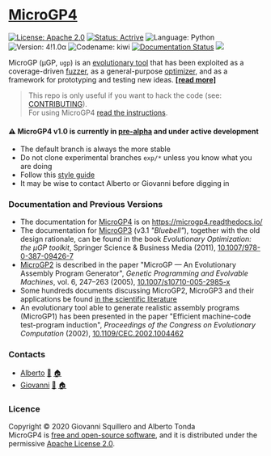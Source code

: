 [MicroGP4](https://squillero.github.io/microgp4/)
=================================================

[![License: Apache 2.0](https://img.shields.io/badge/license-apache--2.0-green.svg)](https://opensource.org/licenses/Apache-2.0) 
[![Status: Actrive](https://img.shields.io/badge/status-active-brightgreen.svg)](https://github.com/squillero/microgp3)
![Language: Python](https://img.shields.io/badge/language-python-blue.svg)
![Version: 4!1.0α](https://img.shields.io/badge/version-4!1.0α-orange.svg)
![Codename: kiwi](https://img.shields.io/badge/codename-kiwi-orange.svg)
[![Documentation Status](https://readthedocs.org/projects/microgp4/badge/?version=pre-alpha)](https://microgp4.readthedocs.io/en/pre-alpha/?badge=pre-alpha)
![](https://www.google-analytics.com/collect?v=1&t=pageview&tid=UA-28094298-6&cid=4f34399f-f437-4f67-9390-61c649f9b8b2&dp=1)

MicroGP (µGP, `ugp`)  is an [evolutionary tool](https://squillero.github.io/microgp4/evolution.html) that has been exploited as a coverage-driven [fuzzer](https://en.wikipedia.org/wiki/Fuzzing), as a general-purpose [optimizer](https://en.wikipedia.org/wiki/Engineering_optimization), and as a framework for prototyping and testing new ideas. [**[read more]**](https://squillero.github.io/microgp4/)

> This repo is only useful if you want to hack the code (see: [CONTRIBUTING](CONTRIBUTING.md)).  
> For using MicroGP4 [read the instructions](https://microgp4.readthedocs.io/).  

#### :warning: MicroGP4 v1.0 is currently in [pre-alpha](https://en.wikipedia.org/wiki/Software_release_life_cycle#Pre-alpha) and under active development

* The default branch is always the more stable
* Do not clone experimental branches `exp/*` unless you know what you are doing
* Follow this [style guide](https://github.com/squillero/style/blob/master/python.md)
* It may be wise to contact Alberto or Giovanni before digging in

### Documentation and Previous Versions

* The documentation for [MicroGP4](https://squillero.github.io/microgp4/) is on https://microgp4.readthedocs.io/
* The documentation for [MicroGP3](http://ugp3.sourceforge.net/) (v3.1 *"Bluebell"*), together with the old design rationale, can be found in the book *Evolutionary Optimization: the µGP toolkit*, Springer Science & Business Media (2011), [10.1007/978-0-387-09426-7](https://www.doi.org/10.1007/978-0-387-09426-7)
* [MicroGP2](https://github.com/squillero/microgp2) is described in the paper "MicroGP — An Evolutionary Assembly Program Generator", *Genetic Programming and Evolvable Machines*,  vol. 6, 247–263 (2005), [10.1007/s10710-005-2985-x](http://dx.doi.org/10.1007/s10710-005-2985-x)
* Some hundreds documents discussing MicroGP2, MicroGP3 and their applications be found [in the scientific literature](https://scholar.googwle.com/scholar?q=%28+MicroGP+OR+%C2%B5GP+OR+ugp3+OR+ugp2+%29+AND+%28+Squillero+OR+Tonda+OR+Sanchez+OR+Schillaci+%29)
* An evolutionary tool able to generate realistic assembly programs (MicroGP1) has been presented in the paper "Efficient machine-code test-program induction", *Proceedings of the Congress on Evolutionary Computation* (2002), [10.1109/CEC.2002.1004462](http://dx.doi.org/10.1109/CEC.2002.1004462)

### Contacts

* [Alberto](https://github.com/albertotonda/)  [:email:](mailto:alberto.tonda@inra.fr) [:house:](https://www.researchgate.net/profile/Alberto_Tonda)
* [Giovanni](https://github.com/squillero) [:email:](mailto:squillero@polito.it) [:house:](https://staff.polito.it/giovanni.squillero/)

### Licence
Copyright © 2020 Giovanni Squillero and Alberto Tonda  
MicroGP4 is [free and open-source software](https://en.wikipedia.org/wiki/Free_and_open-source_software), and it is distributed under the permissive [Apache License 2.0](https://www.tldrlegal.com/l/apache2).
